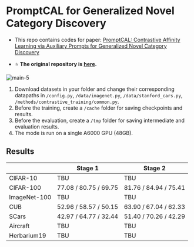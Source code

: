# PromptCAL for Generalized Novel Category Discovery

- This repo contains codes for paper: [PromptCAL: Contrastive Affinity Learning via Auxiliary Prompts for Generalized Novel Category Discovery](https://arxiv.org/abs/2212.05590)

- ⭐️ **The original repository is [here](https://github.com/sheng-eatamath/PromptCAL).**


![main-5](./assets/main.png)

1. Download datasets in your folder and change their corresponding datapaths in `/config.py`, `/data/imagenet.py`, `/data/stanford_cars.py`, `/methods/contrastive_training/common.py`.
2. Before the training, create a `/cache` folder for saving checkpoints and results.
3. Before the evaluation, create a `/tmp` folder for saving intermediate and evaluation results.
4. The mode is run on a single A6000 GPU (48GB).

## Results

|              | Stage 1               | Stage 2               |
|--------------|-----------------------|-----------------------|
| CIFAR-10     |              TBU      |     TBU               |
| CIFAR-100    | 77.08 / 80.75 / 69.75 | 81.76 / 84.94 / 75.41 |
| ImageNet-100 |                  TBU  |       TBU             |
| CUB          | 52.96 / 58.57 / 50.15 | 63.90 / 67.04 / 62.33 |
| SCars        | 42.97 / 64.77 / 32.44 | 51.40 / 70.26 / 42.29 |
| Aircraft     | TBU                   |          TBU          |
| Herbarium19  |     TBU               |       TBU             |

